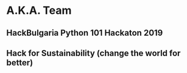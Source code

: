 # A.K.A. Team
## HackBulgaria Python 101 Hackaton 2019
## Hack for Sustainability (change the world for better)
